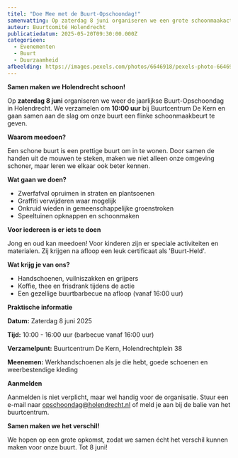 ```yaml
---
titel: "Doe Mee met de Buurt-Opschoondag!"
samenvatting: Op zaterdag 8 juni organiseren we een grote schoonmaakactie in Holendrecht. Doe je ook mee? We sluiten af met een gezellige buurtbarbecue.
auteur: Buurtcomité Holendrecht
publicatiedatum: 2025-05-20T09:30:00.000Z
categorieen:
  - Evenementen
  - Buurt
  - Duurzaamheid
afbeelding: https://images.pexels.com/photos/6646918/pexels-photo-6646918.jpeg?auto=compress&cs=tinysrgb&w=750&h=500&dpr=1
---
```


**Samen maken we Holendrecht schoon!**

Op **zaterdag 8 juni** organiseren we weer de jaarlijkse Buurt-Opschoondag in Holendrecht. We verzamelen om **10:00 uur** bij Buurtcentrum De Kern en gaan samen aan de slag om onze buurt een flinke schoonmaakbeurt te geven.


**Waarom meedoen?**

Een schone buurt is een prettige buurt om in te wonen. Door samen de handen uit de mouwen te steken, maken we niet alleen onze omgeving schoner, maar leren we elkaar ook beter kennen. 


**Wat gaan we doen?**


* Zwerfafval opruimen in straten en plantsoenen
* Graffiti verwijderen waar mogelijk
* Onkruid wieden in gemeenschappelijke groenstroken
* Speeltuinen opknappen en schoonmaken


**Voor iedereen is er iets te doen**

Jong en oud kan meedoen! Voor kinderen zijn er speciale activiteiten en materialen. Zij krijgen na afloop een leuk certificaat als 'Buurt-Held'.


**Wat krijg je van ons?**


* Handschoenen, vuilniszakken en grijpers
* Koffie, thee en frisdrank tijdens de actie
* Een gezellige buurtbarbecue na afloop (vanaf 16:00 uur)


**Praktische informatie**


**Datum:** Zaterdag 8 juni 2025

**Tijd:** 10:00 - 16:00 uur (barbecue vanaf 16:00 uur)

**Verzamelpunt:** Buurtcentrum De Kern, Holendrechtplein 38

**Meenemen:** Werkhandschoenen als je die hebt, goede schoenen en weerbestendige kleding


**Aanmelden**

Aanmelden is niet verplicht, maar wel handig voor de organisatie. Stuur een e-mail naar opschoondag@holendrecht.nl of meld je aan bij de balie van het buurtcentrum.


**Samen maken we het verschil!**

We hopen op een grote opkomst, zodat we samen écht het verschil kunnen maken voor onze buurt. Tot 8 juni!
